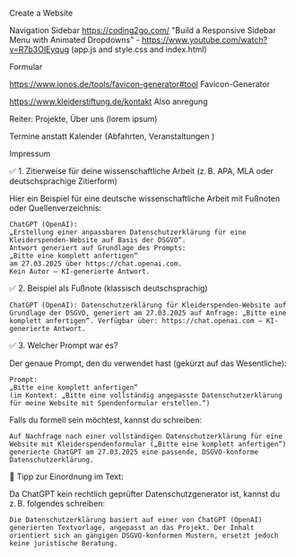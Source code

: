 Create a Website 


Navigation Sidebar https://coding2go.com/ "Build a Responsive Sidebar Menu with Animated Dropdowns" - https://www.youtube.com/watch?v=R7b3OlEyqug (app.js and style.css and index.html)

Formular


https://www.ionos.de/tools/favicon-generator#tool
Favicon-Generator


https://www.kleiderstiftung.de/kontakt Also anregung

Reiter: Projekte, Über uns (lorem ipsum)

Termine anstatt Kalender (Abfahrten, Veranstaltungen
)

Impressum



✅ 1. Zitierweise für deine wissenschaftliche Arbeit (z. B. APA, MLA oder deutschsprachige Zitierform)

Hier ein Beispiel für eine deutsche wissenschaftliche Arbeit mit Fußnoten oder Quellenverzeichnis:

    ChatGPT (OpenAI):
    „Erstellung einer anpassbaren Datenschutzerklärung für eine Kleiderspenden-Website auf Basis der DSGVO“.
    Antwort generiert auf Grundlage des Prompts:
    „Bitte eine komplett anfertigen“
    am 27.03.2025 über https://chat.openai.com.
    Kein Autor – KI-generierte Antwort.

✅ 2. Beispiel als Fußnote (klassisch deutschsprachig)

    ChatGPT (OpenAI): Datenschutzerklärung für Kleiderspenden-Website auf Grundlage der DSGVO, generiert am 27.03.2025 auf Anfrage: „Bitte eine komplett anfertigen“. Verfügbar über: https://chat.openai.com – KI-generierte Antwort.

✅ 3. Welcher Prompt war es?

Der genaue Prompt, den du verwendet hast (gekürzt auf das Wesentliche):

    Prompt:
    „Bitte eine komplett anfertigen“
    (im Kontext: „Bitte eine vollständig angepasste Datenschutzerklärung für meine Website mit Spendenformular erstellen.“)

Falls du formell sein möchtest, kannst du schreiben:

    Auf Nachfrage nach einer vollständigen Datenschutzerklärung für eine Website mit Kleiderspendenformular („Bitte eine komplett anfertigen“) generierte ChatGPT am 27.03.2025 eine passende, DSGVO-konforme Datenschutzerklärung.

📌 Tipp zur Einordnung im Text:

Da ChatGPT kein rechtlich geprüfter Datenschutzgenerator ist, kannst du z. B. folgendes schreiben:

    Die Datenschutzerklärung basiert auf einer von ChatGPT (OpenAI) generierten Textvorlage, angepasst an das Projekt. Der Inhalt orientiert sich an gängigen DSGVO-konformen Mustern, ersetzt jedoch keine juristische Beratung.

